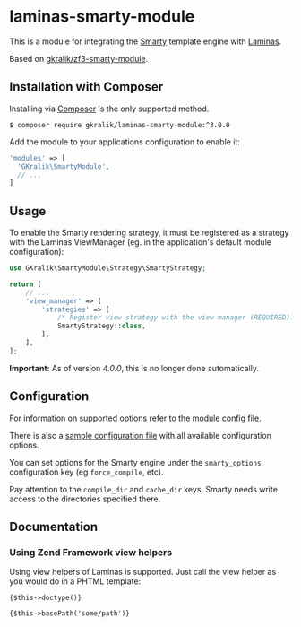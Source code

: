 # laminas-smarty-module

This is a module for integrating the [Smarty](http://www.smarty.net) template engine with [Laminas](https://getlaminas.org/).

Based on [gkralik/zf3-smarty-module](https://github.com/gkralik/zf3-smarty-module).

## Installation with Composer

Installing via [Composer](http://getcomposer.org) is the only supported method.

```shell
$ composer require gkralik/laminas-smarty-module:^3.0.0
```

Add the module to your applications configuration to enable it:

```php
'modules' => [
  'GKralik\SmartyModule',
  // ...
]
```

## Usage

To enable the Smarty rendering strategy, it must be registered as a strategy with the Laminas ViewManager
(eg. in the application's default module configuration):

```php
use GKralik\SmartyModule\Strategy\SmartyStrategy;

return [
    // ...
    'view_manager' => [
        'strategies' => [
            /* Register view strategy with the view manager (REQUIRED). */
            SmartyStrategy::class,
        ],
    ],
];
```

**Important:** As of version _4.0.0_, this is no longer done automatically.

## Configuration

For information on supported options refer to the [module config file](config/module.config.php).

There is also a [sample configuration file](config/laminas-smarty-module.config.php.dist) with all available configuration options.

You can set options for the Smarty engine under the `smarty_options` configuration key (eg `force_compile`, etc).

Pay attention to the `compile_dir` and `cache_dir` keys. Smarty needs write access to the directories specified there.

## Documentation

### Using Zend Framework view helpers

Using view helpers of Laminas is supported. Just call the view helper as you would do in a PHTML template:

```smarty
{$this->doctype()}

{$this->basePath('some/path')}
```
